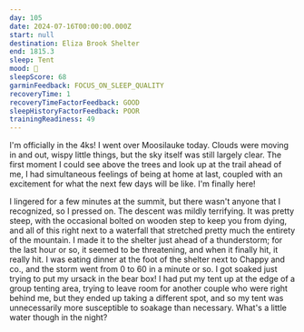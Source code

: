 ```yaml
---
day: 105
date: 2024-07-16T00:00:00.000Z
start: null
destination: Eliza Brook Shelter
end: 1815.3
sleep: Tent
mood: 🙂
sleepScore: 68
garminFeedback: FOCUS_ON_SLEEP_QUALITY
recoveryTime: 1
recoveryTimeFactorFeedback: GOOD
sleepHistoryFactorFeedback: POOR
trainingReadiness: 49
---
```

I'm officially in the 4ks! I went over Moosilauke today. Clouds were moving in and out, wispy little things, but the sky itself was still largely clear. The first moment I could see above the trees and look up at the trail ahead of me, I had simultaneous feelings of being at home at last, coupled with an excitement for what the next few days will be like. I'm finally here!

I lingered for a few minutes at the summit, but there wasn't anyone that I recognized, so I pressed on. The descent was mildly terrifying. It was pretty steep, with the occasional bolted on wooden step to keep you from dying, and all of this right next to a waterfall that stretched pretty much the entirety of the mountain. I made it to the shelter just ahead of a thunderstorm; for the last hour or so, it seemed to be threatening, and when it finally hit, it really hit. I was eating dinner at the foot of the shelter next to Chappy and co., and the storm went from 0 to 60 in a minute or so. I got soaked just trying to put my ursack in the bear box! I had put my tent up at the edge of a group tenting area, trying to leave room for another couple who were right behind me, but they ended up taking a different spot, and so my tent was unnecessarily more susceptible to soakage than necessary. What's a little water though in the night?
